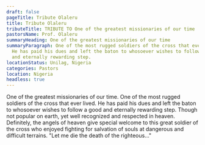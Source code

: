 ```yaml
---
draft: false
pageTitle: Tribute Olaleru
title: Tribute Olaleru
tributeTitle: TRIBUTE TO One of the greatest missionaries of our time
pastorsName: Prof. Olaleru
summaryHeading: One of the greatest missionaries of our time
summaryParagraph: One of the most rugged soldiers of the cross that ever lived.
  He has paid his dues and left the baton to whosoever wishes to follow a good
  and eternally rewarding step.
locationStatus: Unilag, Nigeria
categories: Pastors
location: Nigeria
headless: true
---
```


One of the greatest missionaries of our time. One of the most rugged soldiers of the cross that ever lived. He has paid his dues and left the baton to whosoever wishes to follow a good and eternally rewarding step. Though not popular on earth, yet well recognized and respected in heaven. Definitely, the angels of heaven give special welcome to this great soldier of the cross who enjoyed fighting for salvation of souls at dangerous and difficult terrains. "Let me die the death of the righteous..."
